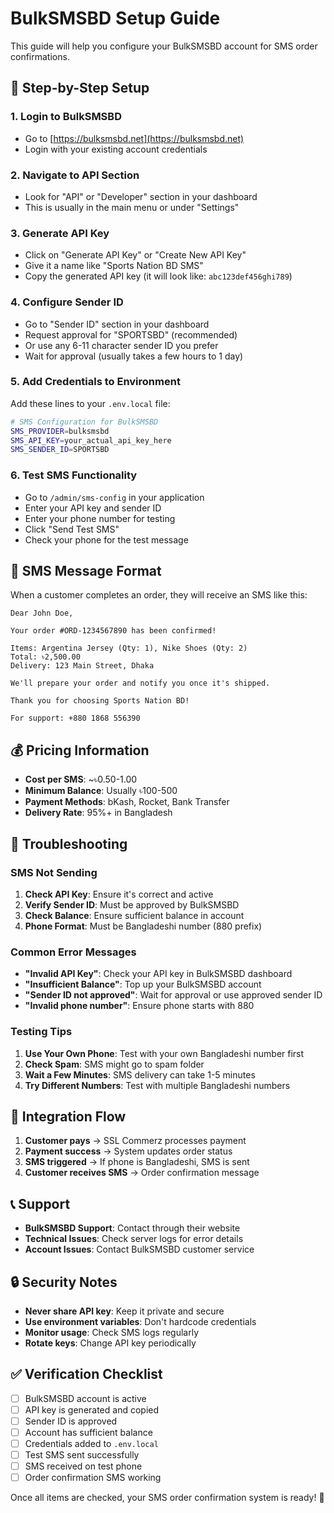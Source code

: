 # BulkSMSBD Setup Guide

This guide will help you configure your BulkSMSBD account for SMS order confirmations.

## 🔧 Step-by-Step Setup

### 1. Login to BulkSMSBD
- Go to [https://bulksmsbd.net](https://bulksmsbd.net)
- Login with your existing account credentials

### 2. Navigate to API Section
- Look for "API" or "Developer" section in your dashboard
- This is usually in the main menu or under "Settings"

### 3. Generate API Key
- Click on "Generate API Key" or "Create New API Key"
- Give it a name like "Sports Nation BD SMS"
- Copy the generated API key (it will look like: `abc123def456ghi789`)

### 4. Configure Sender ID
- Go to "Sender ID" section in your dashboard
- Request approval for "SPORTSBD" (recommended)
- Or use any 6-11 character sender ID you prefer
- Wait for approval (usually takes a few hours to 1 day)

### 5. Add Credentials to Environment
Add these lines to your `.env.local` file:

```bash
# SMS Configuration for BulkSMSBD
SMS_PROVIDER=bulksmsbd
SMS_API_KEY=your_actual_api_key_here
SMS_SENDER_ID=SPORTSBD
```

### 6. Test SMS Functionality
- Go to `/admin/sms-config` in your application
- Enter your API key and sender ID
- Enter your phone number for testing
- Click "Send Test SMS"
- Check your phone for the test message

## 📱 SMS Message Format

When a customer completes an order, they will receive an SMS like this:

```
Dear John Doe,

Your order #ORD-1234567890 has been confirmed!

Items: Argentina Jersey (Qty: 1), Nike Shoes (Qty: 2)
Total: ৳2,500.00
Delivery: 123 Main Street, Dhaka

We'll prepare your order and notify you once it's shipped.

Thank you for choosing Sports Nation BD!

For support: +880 1868 556390
```

## 💰 Pricing Information

- **Cost per SMS**: ~৳0.50-1.00
- **Minimum Balance**: Usually ৳100-500
- **Payment Methods**: bKash, Rocket, Bank Transfer
- **Delivery Rate**: 95%+ in Bangladesh

## 🔧 Troubleshooting

### SMS Not Sending
1. **Check API Key**: Ensure it's correct and active
2. **Verify Sender ID**: Must be approved by BulkSMSBD
3. **Check Balance**: Ensure sufficient balance in account
4. **Phone Format**: Must be Bangladeshi number (880 prefix)

### Common Error Messages
- **"Invalid API Key"**: Check your API key in BulkSMSBD dashboard
- **"Insufficient Balance"**: Top up your BulkSMSBD account
- **"Sender ID not approved"**: Wait for approval or use approved sender ID
- **"Invalid phone number"**: Ensure phone starts with 880

### Testing Tips
1. **Use Your Own Phone**: Test with your own Bangladeshi number first
2. **Check Spam**: SMS might go to spam folder
3. **Wait a Few Minutes**: SMS delivery can take 1-5 minutes
4. **Try Different Numbers**: Test with multiple Bangladeshi numbers

## 🚀 Integration Flow

1. **Customer pays** → SSL Commerz processes payment
2. **Payment success** → System updates order status
3. **SMS triggered** → If phone is Bangladeshi, SMS is sent
4. **Customer receives SMS** → Order confirmation message

## 📞 Support

- **BulkSMSBD Support**: Contact through their website
- **Technical Issues**: Check server logs for error details
- **Account Issues**: Contact BulkSMSBD customer service

## 🔒 Security Notes

- **Never share API key**: Keep it private and secure
- **Use environment variables**: Don't hardcode credentials
- **Monitor usage**: Check SMS logs regularly
- **Rotate keys**: Change API key periodically

## ✅ Verification Checklist

- [ ] BulkSMSBD account is active
- [ ] API key is generated and copied
- [ ] Sender ID is approved
- [ ] Account has sufficient balance
- [ ] Credentials added to `.env.local`
- [ ] Test SMS sent successfully
- [ ] SMS received on test phone
- [ ] Order confirmation SMS working

Once all items are checked, your SMS order confirmation system is ready! 🎉
